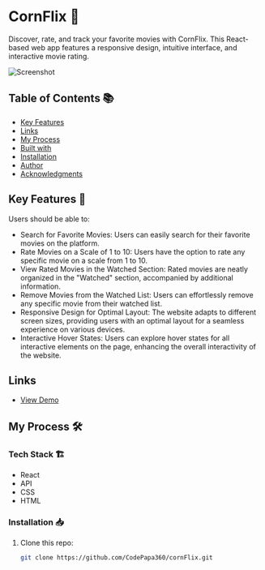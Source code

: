 # CornFlix 🍿

Discover, rate, and track your favorite movies with CornFlix. This React-based web app features a responsive design, intuitive interface, and interactive movie rating.

![Screenshot](screenshot-link-goes-here)

## Table of Contents 📚

- [Key Features](#key-features)
- [Links](#links)
- [My Process](#my-process)
- [Built with](#built-with)
- [Installation](#installation)
- [Author](#author)
- [Acknowledgments](#acknowledgments)

## Key Features 🎉

Users should be able to:

- Search for Favorite Movies: Users can easily search for their favorite movies on the platform.
- Rate Movies on a Scale of 1 to 10: Users have the option to rate any specific movie on a scale from 1 to 10.
- View Rated Movies in the Watched Section: Rated movies are neatly organized in the "Watched" section, accompanied by additional information.
- Remove Movies from the Watched List: Users can effortlessly remove any specific movie from their watched list.
- Responsive Design for Optimal Layout: The website adapts to different screen sizes, providing users with an optimal layout for a seamless experience on various devices.
- Interactive Hover States: Users can explore hover states for all interactive elements on the page, enhancing the overall interactivity of the website.

## Links

- [View Demo](https://corn-flix.vercel.app)

## My Process 🛠️

### Tech Stack 🏗️

- React
- API
- CSS
- HTML

### Installation 📥

1. Clone this repo:
   ```bash
   git clone https://github.com/CodePapa360/cornFlix.git
